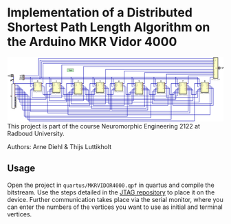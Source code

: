 # Implementation of a Distributed Shortest Path Length Algorithm on the Arduino MKR Vidor 4000
![Example Graph Implementation](./images/example.png)
This project is part of the course Neuromorphic Engineering 2122 at Radboud University.

Authors:  Arne Diehl & Thijs Luttikholt

## Usage
Open the project in `quartus/MKRVIDOR4000.qpf` in quartus and compile the bitstream. Use the steps detailed in the [JTAG repository](https://github.com/HerrNamenlos123/JTAG_Interface) to place it on the device. Further communication takes place via the serial monitor, where you can enter the numbers of the vertices you want to use as initial and terminal vertices.
